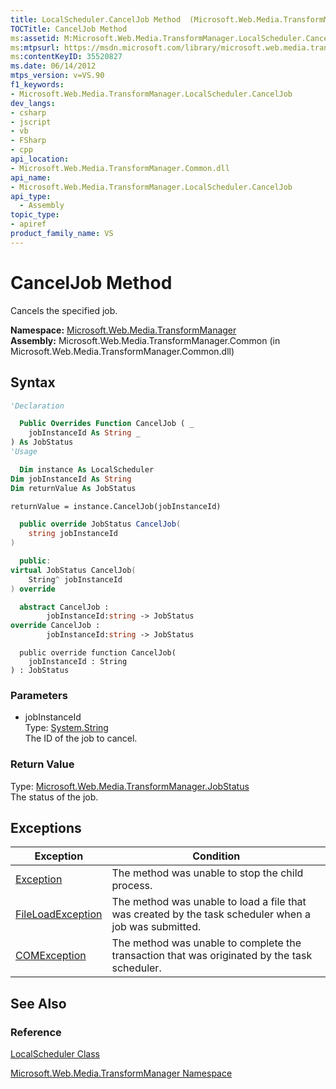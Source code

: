 ```yaml
---
title: LocalScheduler.CancelJob Method  (Microsoft.Web.Media.TransformManager)
TOCTitle: CancelJob Method
ms:assetid: M:Microsoft.Web.Media.TransformManager.LocalScheduler.CancelJob(System.String)
ms:mtpsurl: https://msdn.microsoft.com/library/microsoft.web.media.transformmanager.localscheduler.canceljob(v=VS.90)
ms:contentKeyID: 35520827
ms.date: 06/14/2012
mtps_version: v=VS.90
f1_keywords:
- Microsoft.Web.Media.TransformManager.LocalScheduler.CancelJob
dev_langs:
- csharp
- jscript
- vb
- FSharp
- cpp
api_location:
- Microsoft.Web.Media.TransformManager.Common.dll
api_name:
- Microsoft.Web.Media.TransformManager.LocalScheduler.CancelJob
api_type:
  - Assembly
topic_type:
- apiref
product_family_name: VS
---
```


# CancelJob Method

Cancels the specified job.

**Namespace:**  [Microsoft.Web.Media.TransformManager](microsoft-web-media-transformmanager-namespace.md)  
**Assembly:**  Microsoft.Web.Media.TransformManager.Common (in Microsoft.Web.Media.TransformManager.Common.dll)

## Syntax

```vb
'Declaration

  Public Overrides Function CancelJob ( _
    jobInstanceId As String _
) As JobStatus
'Usage

  Dim instance As LocalScheduler
Dim jobInstanceId As String
Dim returnValue As JobStatus

returnValue = instance.CancelJob(jobInstanceId)
```

```csharp
  public override JobStatus CancelJob(
    string jobInstanceId
)
```

```cpp
  public:
virtual JobStatus CancelJob(
    String^ jobInstanceId
) override
```

``` fsharp
  abstract CancelJob :
        jobInstanceId:string -> JobStatus
override CancelJob :
        jobInstanceId:string -> JobStatus
```

```jscript
  public override function CancelJob(
    jobInstanceId : String
) : JobStatus
```

### Parameters

  - jobInstanceId  
    Type: [System.String](https://msdn.microsoft.com/library/s1wwdcbf)  
    The ID of the job to cancel.  

### Return Value

Type: [Microsoft.Web.Media.TransformManager.JobStatus](jobstatus-enumeration-microsoft-web-media-transformmanager.md)  
The status of the job.  

## Exceptions

|Exception|Condition|
|--- |--- |
|[Exception](https://msdn.microsoft.com/library/c18k6c59)|The method was unable to stop the child process.|
|[FileLoadException](https://msdn.microsoft.com/library/99akez90)|The method was unable to load a file that was created by the task scheduler when a job was submitted.|
|[COMException](https://msdn.microsoft.com/library/02hkayhc)|The method was unable to complete the transaction that was originated by the task scheduler.|

## See Also

### Reference

[LocalScheduler Class](localscheduler-class-microsoft-web-media-transformmanager.md)

[Microsoft.Web.Media.TransformManager Namespace](microsoft-web-media-transformmanager-namespace.md)
